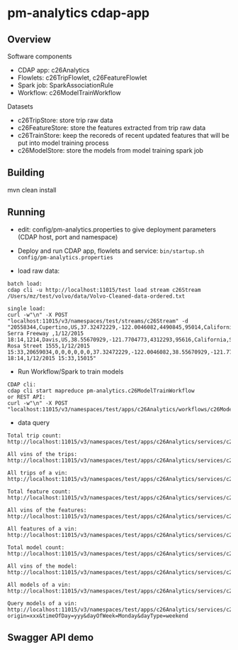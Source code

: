 # pm-analytics cdap-app

## Overview
Software components
- CDAP app: c26Analytics
- Flowlets: c26TripFlowlet, c26FeatureFlowlet
- Spark job: SparkAssociationRule
- Workflow: c26ModelTrainWorkflow

Datasets
- c26TripStore: store trip raw data
- c26FeatureStore: store the features extracted from trip raw data
- c26TrainStore: keep the recoreds of recent updated features that will be put into model training process
- c26ModelStore: store the models from model training spark job

## Building
mvn clean install

## Running
- edit:
config/pm-analytics.properties to give deployment parameters (CDAP host, port and namespace)

- Deploy and run CDAP app, flowlets and service:
`bin/startup.sh config/pm-analytics.properties`

- load raw data:
```
batch load:
cdap cli -u http://localhost:11015/test load stream c26Stream /Users/mz/test/volvo/data/Volvo-Cleaned-data-ordered.txt

single load:
curl -w"\n" -X POST "localhost:11015/v3/namespaces/test/streams/c26Stream" -d "20558344,Cupertino,US,37.32472229,-122.0046082,4490845,95014,California,Junipero Serra Freeway ,1/12/2015 18:14,1214,Davis,US,38.55670929,-121.7704773,4312293,95616,California,Santa Rosa Street 1555,1/12/2015 15:33,20659034,0,0,0,0,0,0,37.32472229,-122.0046082,38.55670929,-121.7704773,0,20659034,business,1/12/2015 18:14,1/12/2015 15:33,15015"
```

- Run Workflow/Spark to train models
```
CDAP cli:
cdap cli start mapreduce pm-analytics.c26ModelTrainWorkflow
or REST API:
curl -w"\n" -X POST "localhost:11015/v3/namespaces/test/apps/c26Analytics/workflows/c26ModelTrainWorkflow/start"
```

- data query
```
Total trip count:
http://localhost:11015/v3/namespaces/test/apps/c26Analytics/services/c26TripService/methods/trip/count

All vins of the trips:
http://localhost:11015/v3/namespaces/test/apps/c26Analytics/services/c26TripService/methods/trip/vins

All trips of a vin:
http://localhost:11015/v3/namespaces/test/apps/c26Analytics/services/c26TripService/methods/trip/{vin}

Total feature count:
http://localhost:11015/v3/namespaces/test/apps/c26Analytics/services/c26FeatureService/methods/feature/count

All vins of the features:
http://localhost:11015/v3/namespaces/test/apps/c26Analytics/services/c26FeatureService/methods/feature/vins

All features of a vin:
http://localhost:11015/v3/namespaces/test/apps/c26Analytics/services/c26FeatureService/methods/feature/{vin}

Total model count:
http://localhost:11015/v3/namespaces/test/apps/c26Analytics/services/c26ModelService/methods/model/count

All vins of the model:
http://localhost:11015/v3/namespaces/test/apps/c26Analytics/services/c26ModelService/methods/model/vins

All models of a vin:
http://localhost:11015/v3/namespaces/test/apps/c26Analytics/services/c26ModelService/methods/model/{vin}

Query models of a vin:
http://localhost:11015/v3/namespaces/test/apps/c26Analytics/services/c26ModelService/methods/model/{vin}?origin=xxx&timeOfDay=yyy&dayOfWeek=Monday&dayType=weekend
```

## Swagger API demo




